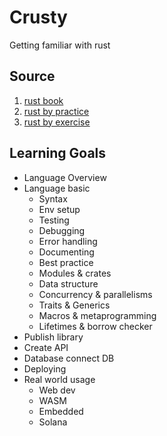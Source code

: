 # Crusty
Getting familiar with rust 

## Source
1. [rust book](https://doc.rust-lang.org/book/title-page.html)
2. [rust by practice](https://practice.course.rs/why-exercise.html)
3. [rust by exercise](https://doc.rust-lang.org/rust-by-example/)

## Learning Goals
- Language Overview
- Language basic
  - Syntax
  - Env setup
  - Testing
  - Debugging
  - Error handling 
  - Documenting
  - Best practice
  - Modules & crates
  - Data structure
  - Concurrency & parallelisms
  - Traits & Generics
  - Macros & metaprogramming
  - Lifetimes & borrow checker
- Publish library
- Create API
- Database connect DB
- Deploying
- Real world usage
  - Web dev
  - WASM
  - Embedded
  - Solana